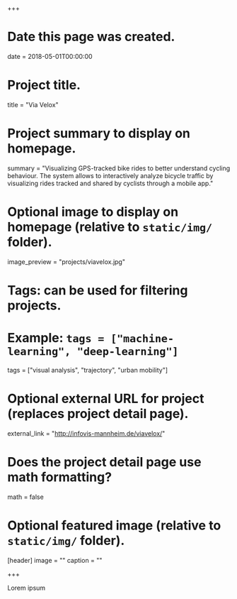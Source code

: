 +++
# Date this page was created.
date = 2018-05-01T00:00:00

# Project title.
title = "Via Velox"

# Project summary to display on homepage.
summary = "Visualizing GPS-tracked bike rides to better understand cycling behaviour. The system allows to interactively analyze bicycle traffic by visualizing rides tracked and shared by cyclists through a mobile app."

# Optional image to display on homepage (relative to `static/img/` folder).
image_preview = "projects/viavelox.jpg"

# Tags: can be used for filtering projects.
# Example: `tags = ["machine-learning", "deep-learning"]`
tags = ["visual analysis", "trajectory", "urban mobility"]

# Optional external URL for project (replaces project detail page).
external_link = "http://infovis-mannheim.de/viavelox/"

# Does the project detail page use math formatting?
math = false

# Optional featured image (relative to `static/img/` folder).
[header]
image = ""
caption = ""

+++

Lorem ipsum
